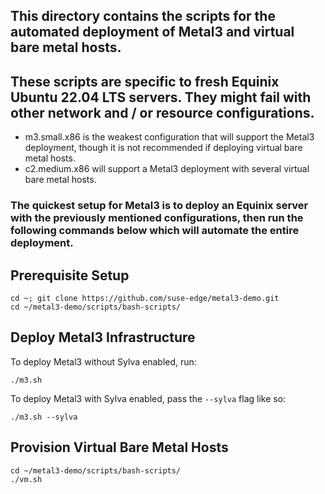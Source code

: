 ## This directory contains the scripts for the automated deployment of Metal3 and virtual bare metal hosts.

## These scripts are specific to fresh Equinix Ubuntu 22.04 LTS servers. They might fail with other network and / or resource configurations.
- m3.small.x86 is the weakest configuration that will support the Metal3 deployment, though it is not recommended if deploying virtual bare metal hosts.
- c2.medium.x86 will support a Metal3 deployment with several virtual bare metal hosts.

### The quickest setup for Metal3 is to deploy an Equinix server with the previously mentioned configurations, then run the following commands below which will automate the entire deployment.

## Prerequisite Setup
```
cd ~; git clone https://github.com/suse-edge/metal3-demo.git
cd ~/metal3-demo/scripts/bash-scripts/
```

## Deploy Metal3 Infrastructure
To deploy Metal3 without Sylva enabled, run:
```
./m3.sh
```
To deploy Metal3 with Sylva enabled, pass the `--sylva` flag like so:
```
./m3.sh --sylva
```

## Provision Virtual Bare Metal Hosts
```
cd ~/metal3-demo/scripts/bash-scripts/
./vm.sh
```